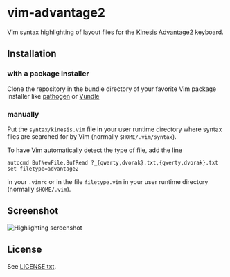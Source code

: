 # vim-advantage2

Vim syntax highlighting of layout files for the
[Kinesis](https://kinesis-ergo.com)
[Advantage2](https://kinesis-ergo.com/shop/advantage2/) keyboard.

## Installation

### with a package installer

Clone the repository in the bundle directory of your favorite Vim
package installer like [pathogen](https://github.com/tpope/vim-pathogen)
or [Vundle](https://github.com/VundleVim/Vundle.Vim)

### manually

Put the `syntax/kinesis.vim` file in your user runtime directory where syntax
files are searched for by Vim (normally `$HOME/.vim/syntax`).

To have Vim automatically detect the type of file, add the line
```vim
autocmd BufNewFile,BufRead ?_{qwerty,dvorak}.txt,{qwerty,dvorak}.txt set filetype=advantage2
```
in your `.vimrc` or in the file `filetype.vim` in your user runtime directory
(normally `$HOME/.vim`).

## Screenshot

![Highlighting screenshot](screenshot.png)

## License

See [LICENSE.txt](LICENSE.txt).
